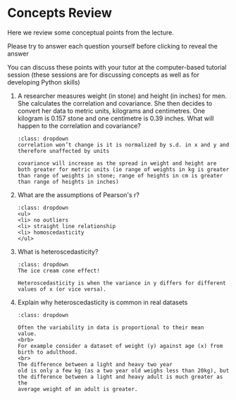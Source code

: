 # Concepts Review

Here we review some conceptual points from the lecture.

Please try to answer each question yourself before clicking to reveal
the answer

You can discuss these points with your tutor at the computer-based
tutorial session (these sessions are for discussing concepts as well
as for developing Python skills)


<ol>
<li>A researcher measures weight (in stone) and height (in inches) for men. She calculates the correlation and covariance. She then decides to convert her data to metric units, kilograms and centimetres. One kilogram is 0.157 stone and one centimetre is 0.39 inches. What will happen to the correlation and covariance?

```{admonition} Click to reveal answer
:class: dropdown
correlation won’t change is it is normalized by s.d. in x and y and
therefore unaffected by units

covariance will increase as the spread in weight and height are both greater for metric units (ie range of weights in kg is greater than range of weights in stone; range of heights in cm is greater than range of heights in inches)

```



<li>What are the assumptions of Pearson's r?

```{admonition} Click to reveal answer
:class: dropdown
<ul>
<li> no outliers
<li> straight line relationship
<li> homoscedasticity 
</ul>

```


<li>What is heteroscedasticity?

```{admonition} Click to reveal answer
:class: dropdown
The ice cream cone effect!

Heteroscedasticity is when the variance in y differs for different
values of x (or vice versa).

```


<li> Explain why heteroscedasticity is common in real datasets

```{admonition} Click to reveal answer
:class: dropdown

Often the variability in data is proportional to their mean
value.
<brb>
For example consider a dataset of weight (y) against age (x) from
birth to adulthood.
<br>
The difference between a light and heavy two year
old is only a few kg (as a two year old weighs less than 20kg), but
the difference between a light and heavy adult is much greater as the
average weight of an adult is greater.
```


